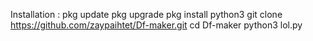 
Installation :
                  pkg update
                  pkg upgrade 
                  pkg install python3
                  git clone https://github.com/zaypaihtet/Df-maker.git
                  cd Df-maker
                  python3 lol.py
                  
                  
 
